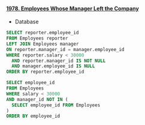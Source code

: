 #### [1978. Employees Whose Manager Left the Company](https://leetcode.com/problems/employees-whose-manager-left-the-company/)

* Database

```sql
SELECT reporter.employee_id
FROM Employees reporter
LEFT JOIN Employees manager
ON reporter.manager_id = manager.employee_id
WHERE reporter.salary < 30000
  AND reporter.manager_id IS NOT NULL
  AND manager.employee_id IS NULL
ORDER BY reporter.employee_id
```
```sql
SELECT employee_id
FROM Employees
WHERE salary < 30000
AND manager_id NOT IN (
  SELECT employee_id FROM Employees
)
ORDER BY employee_id
```
<br/>